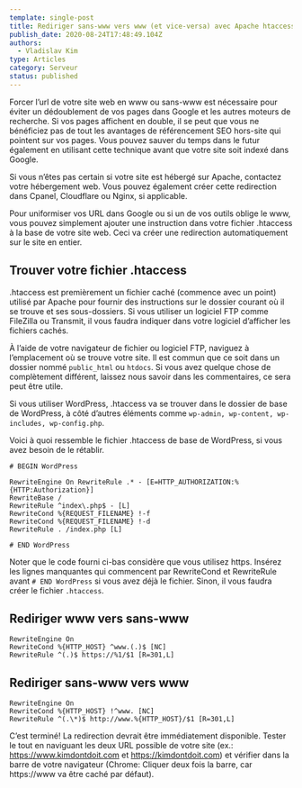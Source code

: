```yaml
---
template: single-post
title: Rediriger sans-www vers www (et vice-versa) avec Apache htaccess
publish_date: 2020-08-24T17:48:49.104Z
authors:
  - Vladislav Kim
type: Articles
category: Serveur
status: published
---
```


Forcer l’url de votre site web en www ou sans-www est nécessaire pour éviter un dédoublement de vos pages dans Google et les autres moteurs de recherche. Si vos pages affichent en double, il se peut que vous ne bénéficiez pas de tout les avantages de référencement SEO hors-site qui pointent sur vos pages. Vous pouvez sauver du temps dans le futur également en utilisant cette technique avant que votre site soit indexé dans Google.

Si vous n’êtes pas certain si votre site est hébergé sur Apache, contactez votre hébergement web. Vous pouvez également créer cette redirection dans Cpanel, Cloudflare ou Nginx, si applicable.

Pour uniformiser vos URL dans Google ou si un de vos outils oblige le www, vous pouvez simplement ajouter une instruction dans votre fichier .htaccess à la base de votre site web. Ceci va créer une redirection automatiquement sur le site en entier.

## Trouver votre fichier .htaccess

.htaccess est premièrement un fichier caché (commence avec un point) utilisé par Apache pour fournir des instructions sur le dossier courant où il se trouve et ses sous-dossiers. Si vous utiliser un logiciel FTP comme FileZilla ou Transmit, il vous faudra indiquer dans votre logiciel d’afficher les fichiers cachés.

À l’aide de votre navigateur de fichier ou logiciel FTP, naviguez à l’emplacement où se trouve votre site. Il est commun que ce soit dans un dossier nommé `public_html` ou `htdocs`. Si vous avez quelque chose de complètement différent, laissez nous savoir dans les commentaires, ce sera peut être utile.

Si vous utiliser WordPress, .htaccess va se trouver dans le dossier de base de WordPress, à côté d’autres éléments comme `wp-admin, wp-content, wp-includes, wp-config.php`.

Voici à quoi ressemble le fichier .htaccess de base de WordPress, si vous avez besoin de le rétablir.

```apacheconf
# BEGIN WordPress

RewriteEngine On RewriteRule .* - [E=HTTP_AUTHORIZATION:%
{HTTP:Authorization}]
RewriteBase /
RewriteRule ^index\.php$ - [L]
RewriteCond %{REQUEST_FILENAME} !-f
RewriteCond %{REQUEST_FILENAME} !-d
RewriteRule . /index.php [L]

# END WordPress
```

Noter que le code fourni ci-bas considère que vous utilisez https. Insérez les lignes manquantes qui commencent par RewriteCond et RewriteRule avant `# END WordPress` si vous avez déjà le fichier. Sinon, il vous faudra créer le fichier `.htaccess`.

## Rediriger www vers sans-www

```apacheconf
RewriteEngine On
RewriteCond %{HTTP_HOST} ^www.(.)$ [NC]
RewriteRule ^(.)$ https://%1/$1 [R=301,L]

```

## Rediriger sans-www vers www

```apacheconf
RewriteEngine On
RewriteCond %{HTTP_HOST} !^www. [NC]
RewriteRule ^(.\*)$ http://www.%{HTTP_HOST}/$1 [R=301,L]

```

C’est terminé! La redirection devrait être immédiatement disponible. Tester le tout en naviguant les deux URL possible de votre site (ex.: https://www.kimdontdoit.com et https://kimdontdoit.com) et vérifier dans la barre de votre navigateur (Chrome: Cliquer deux fois la barre, car https://www va être caché par défaut).

